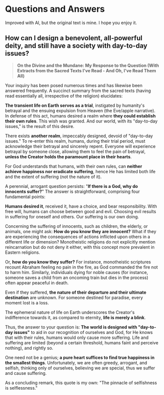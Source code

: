# Questions and Answers

Improved with AI, but the original text is mine. I hope you enjoy it.

## How can I design a benevolent, all-powerful deity, and still have a society with day-to-day issues?

> **On the Divine and the Mundane: My Response to the Question (With Extracts from the Sacred Texts I've Read - And Oh, I've Read Them All)**

Your inquiry has been posed numerous times and has likewise been answered frequently. A succinct summary from the sacred texts (having read essentially all, irrespective of the religion) elucidates:

**The transient life on Earth serves as a trial**, instigated by humanity's betrayal and the ensuing expulsion from Heaven (the Eve/apple narrative). In defense of this act, humans desired a realm where **they could establish their own rules**. This wish was granted. And our world, with its "day-to-day issues," is the result of this desire.

There exists **another realm**, impeccably designed, devoid of "day-to-day issues." To re-enter this realm, humans, during their trial period, must acknowledge their betrayal and sincerely repent. Everyone will experience betrayal by someone close, allowing them to feel the pain of betrayal, **unless the Creator holds the paramount place in their hearts**.

For God understands that humans, with their own rules, can **neither achieve happiness nor eradicate suffering**, hence He has limited both life and the extent of suffering (not the nature of it).

A perennial, arrogant question persists: "**If there is a God, why do innocents suffer?**" The answer is straightforward, comprising four fundamental points:

**Humans desired it**, received it, have a choice, and bear responsibility. With free will, humans can choose between good and evil. Choosing evil results in suffering for oneself and others. Our suffering is our own doing.

Concerning the suffering of innocents, such as children, the elderly, or animals, one might ask: **How do you know they are innocent?** What if they are experiencing the consequences of actions inflicted upon others in a different life or dimension? Monotheistic religions do not explicitly mention reincarnation but do not deny it either, with this concept more prevalent in Eastern religions.

Or, **how do you know they suffer?** For instance, monotheistic scriptures recount Abraham feeling no pain in the fire, as God commanded the fire not to harm him. Similarly, individuals dying for noble causes (for instance, someone saves a child from an oncoming train but dies in the process) often appear peaceful in death.

Even if they suffered, **the nature of their departure and their ultimate destination** are unknown. For someone destined for paradise, every moment lost is a loss.

The ephemeral nature of life on Earth underscores the Creator's indifference towards it, as compared to eternity, **life is merely a blink**.

Thus, the answer to your question is: **The world is designed with "day-to-day issues"** to aid in our recognition of ourselves and God, for He knows that with their rules, humans would only cause more suffering. Life and suffering are limited (beyond a certain threshold, humans faint and perceive nothing), and rightly so.

One need not be a genius; **a pure heart suffices to find true happiness in the smallest things**. Unfortunately, we are often greedy, arrogant, and selfish, thinking only of ourselves, believing we are special, thus we suffer and cause suffering.

As a concluding remark, this quote is my own: "The pinnacle of selfishness is selflessness."
